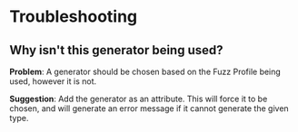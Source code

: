 # Troubleshooting

## Why isn't this generator being used?

**Problem**: A generator should be chosen based on the Fuzz Profile being used, however it is not.

**Suggestion**: Add the generator as an attribute. This will force it to be chosen, and will generate an error message if it cannot generate the given type.